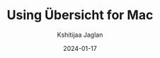 ---
author: Kshitijaa Jaglan
title: Using Übersicht for Mac
date: 2024-01-17
description: How to configure and customise Übersicht widgets for your desktop
tags: ["tools", "productivity"]
draft: True
---